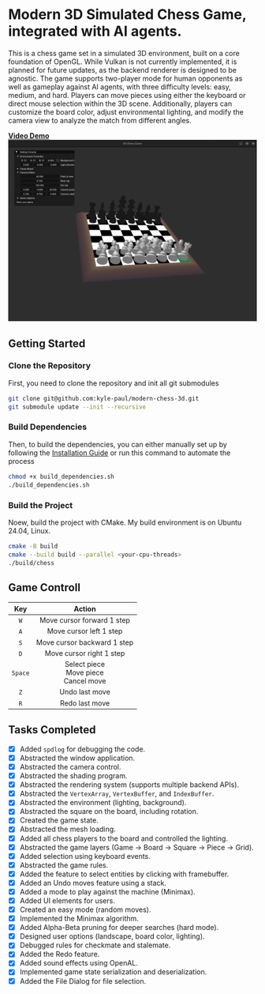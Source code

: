 # Modern 3D Simulated Chess Game, integrated with AI agents. 

This is a chess game set in a simulated 3D environment, built on a core foundation of OpenGL. While Vulkan is not currently implemented, it is planned for future updates, as the backend renderer is designed to be agnostic. The game supports two-player mode for human opponents as well as gameplay against AI agents, with three difficulty levels: easy, medium, and hard. Players can move pieces using either the keyboard or direct mouse selection within the 3D scene. Additionally, players can customize the board color, adjust environmental lighting, and modify the camera view to analyze the match from different angles.

[**Video Demo**](https://youtu.be/0tOOrvqqWPE)
![](assets/ui/imgs/demo.png)

## Getting Started
### Clone the Repository
First, you need to clone the repository and init all git submodules
```bash
git clone git@github.com:kyle-paul/modern-chess-3d.git
git submodule update --init --recursive
```

### Build Dependencies
Then, to build the dependencies, you can either manually set up by following the [Installation Guide](Installation.md) or run this command to automate the process
```bash
chmod +x build_dependencies.sh
./build_dependencies.sh
```

### Build the Project
Noew, build the project with CMake. My build environment is on Ubuntu 24.04, Linux.
```bash
cmake -B build
cmake --build build --parallel <your-cpu-threads>
./build/chess
```

## Game Controll
|Key|Action|
|:---:|:---:|
|`W`|Move cursor forward 1 step|
|`A`|Move cursor left 1 step|
|`S`|Move cursor backward 1 step|
|`D`|Move cursor right 1 step|
|`Space`|Select piece<br>Move piece<br>Cancel move|
|`Z`|Undo last move|
|`R`|Redo last move|

## Tasks Completed
- [x] Added `spdlog` for debugging the code.  
- [x] Abstracted the window application.  
- [x] Abstracted the camera control.  
- [x] Abstracted the shading program.  
- [x] Abstracted the rendering system (supports multiple backend APIs).  
- [x] Abstracted the `VertexArray`, `VertexBuffer`, and `IndexBuffer`.  
- [x] Abstracted the environment (lighting, background).  
- [x] Abstracted the square on the board, including rotation.  
- [x] Created the game state.  
- [x] Abstracted the mesh loading.  
- [x] Added all chess players to the board and controlled the lighting.  
- [x] Abstracted the game layers (Game → Board → Square → Piece → Grid).  
- [x] Added selection using keyboard events.  
- [x] Abstracted the game rules.  
- [x] Added the feature to select entities by clicking with framebuffer.
- [x] Added an Undo moves feature using a stack.  
- [x] Added a mode to play against the machine (Minimax).
- [x] Added UI elements for users.  
- [x] Created an easy mode (random moves).
- [x] Implemented the Minimax algorithm.  
- [x] Added Alpha-Beta pruning for deeper searches (hard mode).  
- [x] Designed user options (landscape, board color, lighting).  
- [x] Debugged rules for checkmate and stalemate.  
- [x] Added the Redo feature.  
- [x] Added sound effects using OpenAL.  
- [x] Implemented game state serialization and deserialization.  
- [x] Added the File Dialog for file selection.